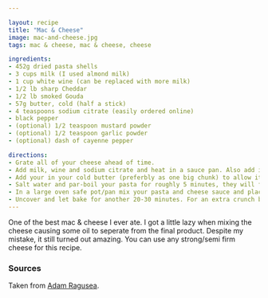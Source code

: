 ```yaml
---

layout: recipe
title: "Mac & Cheese"
image: mac-and-cheese.jpg
tags: mac & cheese, mac & cheese, cheese

ingredients:
- 452g dried pasta shells
- 3 cups milk (I used almond milk)
- 1 cup white wine (can be replaced with more milk)
- 1/2 lb sharp Cheddar
- 1/2 lb smoked Gouda
- 57g butter, cold (half a stick)
- 4 teaspoons sodium citrate (easily ordered online)
- black pepper
- (optional) 1/2 teaspoon mustard powder
- (optional) 1/2 teaspoon garlic powder
- (optional) dash of cayenne pepper

directions:
- Grate all of your cheese ahead of time.
- Add milk, wine and sodium citrate and heat in a sauce pan. Also add in your seasoning of choice (black peper, mustard powder, garlic powder and cayennne pepper if following the recipe)
- Add your in your cold butter (preferbly as one big chunk) to allow it to slowly emulsify. Stir you liquid with a wisk and slowly add in your grated cheese until melted. This should take 5-7 minutes.
- Salt water and par-boil your pasta for roughly 5 minutes, they will finish cooking in the oven.
- In a large oven safe pot/pan mix your pasta and cheese sauce and place into a 350F oven for 45 minutes covered.
- Uncover and let bake for another 20-30 minutes. For an extra crunch broild for the last 2-4 minutes.
---
```


One of the best mac & cheese I ever ate. I got a little lazy when mixing the cheese
causing some oil to seperate from the final product. Despite my mistake, it still
turned out amazing. You can use any strong/semi firm cheese for this recipe.

### Sources

Taken from [Adam Ragusea](https://www.youtube.com/watch?v=KcM_MZoJWOo). 